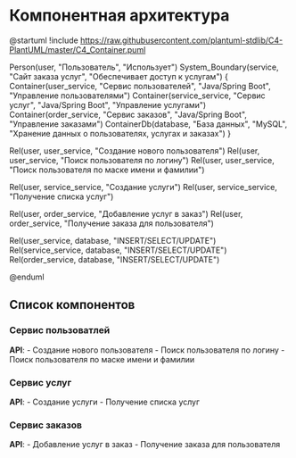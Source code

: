 # Компонентная архитектура
@startuml
!include https://raw.githubusercontent.com/plantuml-stdlib/C4-PlantUML/master/C4_Container.puml

Person(user, "Пользователь", "Использует")
System_Boundary(service, "Сайт заказа услуг", "Обеспечивает доступ к услугам") {
    Container(user_service, "Сервис пользователей", "Java/Spring Boot", "Управление пользователями")
    Container(service_service, "Сервис услуг", "Java/Spring Boot", "Управление услугами")
    Container(order_service, "Сервис заказов", "Java/Spring Boot", "Управление заказами")
    ContainerDb(database, "База данных", "MySQL", "Хранение данных о пользователях, услугах и заказах")
}

Rel(user, user_service, "Создание нового пользователя")
Rel(user, user_service, "Поиск пользователя по логину")
Rel(user, user_service, "Поиск пользователя по маске имени и фамилии")

Rel(user, service_service, "Создание услуги")
Rel(user, service_service, "Получение списка услуг")

Rel(user, order_service, "Добавление услуг в заказ")
Rel(user, order_service, "Получение заказа для пользователя")

Rel(user_service, database, "INSERT/SELECT/UPDATE")
Rel(service_service, database, "INSERT/SELECT/UPDATE")
Rel(order_service, database, "INSERT/SELECT/UPDATE")

@enduml

## Список компонентов  

### Сервис пользоватлей
**API**:
     - Создание нового пользователя
     - Поиск пользователя по логину
     - Поиск пользователя по маске имени и фамилии

### Сервис услуг
**API**:
     - Создание услуги
     - Получение списка услуг

### Сервис заказов

**API**:
     - Добавление услуг в заказ
     - Получение заказа для пользователя